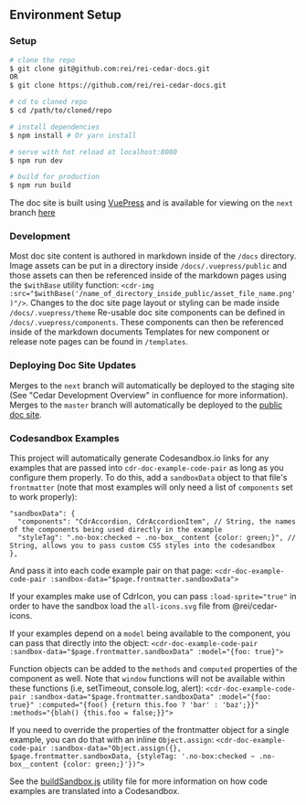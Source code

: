## Environment Setup

### Setup

``` bash
# clone the repo
$ git clone git@github.com:rei/rei-cedar-docs.git
OR
$ git clone https://github.com/rei/rei-cedar-docs.git

# cd to cloned repo
$ cd /path/to/cloned/repo

# install dependencies
$ npm install # Or yarn install

# serve with hot reload at localhost:8080
$ npm run dev

# build for production
$ npm run build
```

The doc site is built using [VuePress](https://vuepress.vuejs.org) and is available for viewing on the `next` branch [here](http://cedar-docs.rei-cloud.com/rei-cedar-docs/)

### Development

Most doc site content is authored in markdown inside of the `/docs` directory.
Image assets can be put in a directory inside `/docs/.vuepress/public` and those assets can then be referenced inside of the markdown pages using the `$withBase` utility function: `<cdr-img :src="$withBase('/name_of_directory_inside_public/asset_file_name.png')"/>`.
Changes to the doc site page layout or styling can be made inside `/docs/.vuepress/theme`
Re-usable doc site components can be defined in `/docs/.vuepress/components`. These components can then be referenced inside of the markdown documents
Templates for new component or release note pages can be found in `/templates`.

### Deploying Doc Site Updates

Merges to the `next` branch will automatically be deployed to the staging site (See "Cedar Development Overview" in confluence for more information).
Merges to the `master` branch will automatically be deployed to the [public doc site](https://rei.github.io/rei-cedar-docs/).

### Codesandbox Examples

This project will automatically generate Codesandbox.io links for any examples that are passed into `cdr-doc-example-code-pair` as long as you configure them properly. To do this, add a `sandboxData` object to that file's `frontmatter` (note that most examples will only need a list of `components` set to work properly):

```
"sandboxData": {
  "components": "CdrAccordion, CdrAccordionItem", // String, the names of the components being used directly in the example
  "styleTag": ".no-box:checked ~ .no-box__content {color: green;}", // String, allows you to pass custom CSS styles into the codesandbox
},
```

And pass it into each code example pair on that page: `<cdr-doc-example-code-pair :sandbox-data="$page.frontmatter.sandboxData">`

If your examples make use of CdrIcon, you can pass `:load-sprite="true"` in order to have the sandbox load the `all-icons.svg` file from @rei/cedar-icons.

If your examples depend on a `model` being available to the component, you can pass that directly into the object: `<cdr-doc-example-code-pair :sandbox-data="$page.frontmatter.sandboxData" :model="{foo: true}">`

Function objects can be added to the `methods` and `computed` properties of the component as well. Note that `window` functions will not be available within these functions (i.e, setTimeout, console.log, alert): `<cdr-doc-example-code-pair :sandbox-data="$page.frontmatter.sandboxData" :model="{foo: true}" :computed="{foo() {return this.foo ? 'bar' : 'baz';}}" :methods="{blah() {this.foo = false;}}">`

If you need to override the properties of the frontmatter object for a single example, you can do that with an inline `Object.assign`: `<cdr-doc-example-code-pair :sandbox-data="Object.assign({}, $page.frontmatter.sandboxData, {styleTag: '.no-box:checked ~ .no-box__content {color: green;}'})">`

See the [buildSandbox.js](https://github.com/rei/rei-cedar-docs/blob/next/utils/buildSandbox.js) utility file for more information on how code examples are translated into a Codesandbox.
